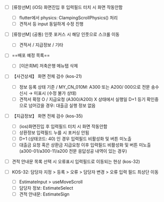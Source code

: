 - [ ] [류창선M] (iOS) 화면진입 후 입력필드 터치 시 화면 작동안함
	- [ ] flutter에서 physics: ClampingScrollPhysics() 처리
	- [ ] 견적서 등 input 동일하게 수정 진행
- [ ] [류창선M] (공통) 인풋 포커스 시 해당 인풋으로 스크롤 이동
	- [ ] 견적서 /  지급정보 / 기타



- [ ] ==배포 예정 목록==
	- [ ] [이은희M] 저축은행 메뉴탭 삭제


- [ ] 【사건상세】 화면 전체 검수 (kos-21)
	- [ ] 정보 등록 상태 기준 / MY_CN_010M: A300 또는 A200/ 000으로 전문 송수신시 → 미표시 (수정 불가 상태)
	- [ ] 견적서 확정 O / 지급요청 (A300/A200) X 상태에서 실행일 D+1 등기 확인중으로 넘어갔을 경우: 대출금 실행 정보 없음

- [ ] 【지급정보】 화면 전체 검수 (kos-35)
	- [ ] (ios)화면진입 후 입력필드 터치 시 화면 작동안함
	- [ ] 상환정보 입력필드 누를 시 포커싱 안됨
	- [ ] D+1 (상태코드: 40) 인 경우 입력필드 비활성화 및 버튼 미노출
	- [ ] 대출금 요청 혹은 상환금 지급요청 이후 입력필드 비활성화 및 버튼 미노출 (a300-01/a300-11/a200 전문 응답성공 내역이 있는 경우)

- [ ] 견적 안내문 목록 선택 시 오류표시 입력필드로 이동되는 현상 (kos-32)


- [ ] KOS-32: 담당자 지정 > 등록 > 오류 > 담당자 변경 > 오류 입력 필드 최상단 이동
	- [ ] EstimateInput > useMoveScroll
	- [ ] 담당자 정보: EstimateSelect
	- [ ] 견적 안내문: EstimateSign